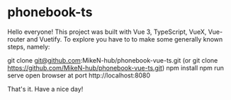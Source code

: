 # phonebook-ts

Hello everyone!
This project was built with Vue 3, TypeScript, VueX, Vue-router and Vuetify.
To explore you have to to make some generally known steps, namely:

git clone git@github.com:MikeN-hub/phonebook-vue-ts.git
(or git clone https://github.com/MikeN-hub/phonebook-vue-ts.git)
npm install
npm run serve
open browser at port http://localhost:8080

That's it.
Have a nice day!
